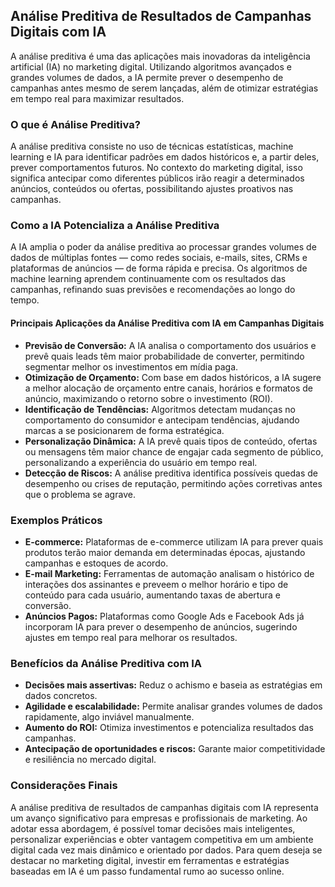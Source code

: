 
## Análise Preditiva de Resultados de Campanhas Digitais com IA

A análise preditiva é uma das aplicações mais inovadoras da inteligência artificial (IA) no marketing digital. Utilizando algoritmos avançados e grandes volumes de dados, a IA permite prever o desempenho de campanhas antes mesmo de serem lançadas, além de otimizar estratégias em tempo real para maximizar resultados.

### O que é Análise Preditiva?

A análise preditiva consiste no uso de técnicas estatísticas, machine learning e IA para identificar padrões em dados históricos e, a partir deles, prever comportamentos futuros. No contexto do marketing digital, isso significa antecipar como diferentes públicos irão reagir a determinados anúncios, conteúdos ou ofertas, possibilitando ajustes proativos nas campanhas.

### Como a IA Potencializa a Análise Preditiva

A IA amplia o poder da análise preditiva ao processar grandes volumes de dados de múltiplas fontes — como redes sociais, e-mails, sites, CRMs e plataformas de anúncios — de forma rápida e precisa. Os algoritmos de machine learning aprendem continuamente com os resultados das campanhas, refinando suas previsões e recomendações ao longo do tempo.

#### Principais Aplicações da Análise Preditiva com IA em Campanhas Digitais

- **Previsão de Conversão:** A IA analisa o comportamento dos usuários e prevê quais leads têm maior probabilidade de converter, permitindo segmentar melhor os investimentos em mídia paga.
- **Otimização de Orçamento:** Com base em dados históricos, a IA sugere a melhor alocação de orçamento entre canais, horários e formatos de anúncio, maximizando o retorno sobre o investimento (ROI).
- **Identificação de Tendências:** Algoritmos detectam mudanças no comportamento do consumidor e antecipam tendências, ajudando marcas a se posicionarem de forma estratégica.
- **Personalização Dinâmica:** A IA prevê quais tipos de conteúdo, ofertas ou mensagens têm maior chance de engajar cada segmento de público, personalizando a experiência do usuário em tempo real.
- **Detecção de Riscos:** A análise preditiva identifica possíveis quedas de desempenho ou crises de reputação, permitindo ações corretivas antes que o problema se agrave.

### Exemplos Práticos

- **E-commerce:** Plataformas de e-commerce utilizam IA para prever quais produtos terão maior demanda em determinadas épocas, ajustando campanhas e estoques de acordo.
- **E-mail Marketing:** Ferramentas de automação analisam o histórico de interações dos assinantes e preveem o melhor horário e tipo de conteúdo para cada usuário, aumentando taxas de abertura e conversão.
- **Anúncios Pagos:** Plataformas como Google Ads e Facebook Ads já incorporam IA para prever o desempenho de anúncios, sugerindo ajustes em tempo real para melhorar os resultados.

### Benefícios da Análise Preditiva com IA

- **Decisões mais assertivas:** Reduz o achismo e baseia as estratégias em dados concretos.
- **Agilidade e escalabilidade:** Permite analisar grandes volumes de dados rapidamente, algo inviável manualmente.
- **Aumento do ROI:** Otimiza investimentos e potencializa resultados das campanhas.
- **Antecipação de oportunidades e riscos:** Garante maior competitividade e resiliência no mercado digital.

### Considerações Finais

A análise preditiva de resultados de campanhas digitais com IA representa um avanço significativo para empresas e profissionais de marketing. Ao adotar essa abordagem, é possível tomar decisões mais inteligentes, personalizar experiências e obter vantagem competitiva em um ambiente digital cada vez mais dinâmico e orientado por dados. Para quem deseja se destacar no marketing digital, investir em ferramentas e estratégias baseadas em IA é um passo fundamental rumo ao sucesso online.
```
